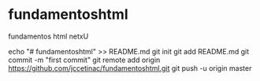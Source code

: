 # fundamentoshtml
fundamentos html netxU

echo "# fundamentoshtml" >> README.md
git init
git add README.md
git commit -m "first commit"
git remote add origin https://github.com/jccetinac/fundamentoshtml.git
git push -u origin master
